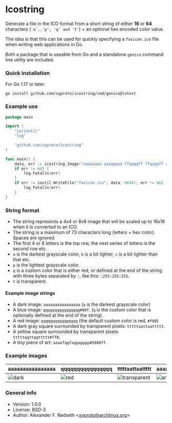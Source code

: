 # Icostring

Generate a file in the ICO format from a short string of either **16** or **64** characters (`'a'..'p', 'q' and 't'`) + an optional hex encoded color value.

The idea is that this can be used for quickly specifying a `favicon.ico` file when writing web applications in Go.

Both a package that is useable from Go and a standalone `genico` command line utility are included.

### Quick installation

For Go 1.17 or later:

    go install github.com/xyproto/icostring/cmd/genico@latest

### Example use

```go
package main

import (
    "io/ioutil"
    "log"

    "github.com/xyproto/icostring"
)

func main() {
    data, err := icostring.Image("aaaaaaaa aaaqqaaa ffqqqqff ffqqqqff aaqqqqaa aaqqqqaa pppqqppp pppppppp #08f")
    if err != nil {
        log.Fatalln(err)
    }
    if err := ioutil.WriteFile("favicon.ico", data, 0644); err != nil {
        log.Fatalln(err)
    }
}
```

### String format

* The string represents a 4x4 or 8x8 image that will be scaled up to 16x16 when it is converted to an ICO.
* The string is a maximum of 73  characters long (letters + hex color). Spaces are ignored.
* The first 4 or 8 letters is the top row, the next series of letters is the second row etc.
* `a` is the darkest grayscale color, `b` is a bit lighter, `c` is a bit lighter than that etc.
* `p` is the lightest grayscale color.
* `q` is a custom color that is either red, or defined at the end of the string with three bytes separated by `:`, like this: `:255:255:255`.
* `t` is transparent.

#### Example image strings

* A dark image: `aaaaaaaaaaaaaaaa` (`a` is the darkest grayscale color)
* A blue image: `qqqqqqqqqqqqqqqq#00f`. (`q` is the custom color that is optionally defined at the end of the string).
* A red image: `qqqqqqqqqqqqqqqq` (the default custom color is red, `#f00`)
* A dark gray square surrounded by transparent pixels: `tttttaattaattttt`.
* A yellow square surrounded by transparent pixels: `tttttqqttqqttttt#ff0`.
* A tiny piece of art: `aaaafqqfaqqapppp#5080ff`.

### Example images

| aaaaaaaaaaaaaaaa                  | qqqqqqqqqqqqqqqq                  | tttttaattaattttt                             | aaaafqqfaqqapppp#5080ff                     |
| --------------------------------- | --------------------------------- | -------------------------------------------- | ------------------------------------------- |
| ![dark](img/aaaaaaaaaaaaaaaa.ico) | ![red](img/qqqqqqqqqqqqqqqq.ico)  | ![transparent](img/tttttaattaattttt.ico)     | ![art](img/aaaafqqfaqqapppp.ico)            |

### General info

* Version: 1.0.0
* License: BSD-3
* Author: Alexander F. Rødseth &lt;xyproto@archlinux.org&gt;
